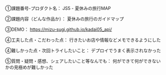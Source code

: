 ①課題番号-プロダクト名： 
JS5 - 夏休みの旅行MAP

②課題内容（どんな作品か）： 
夏休みの旅行のガイドマップ

③DEMO：
https://mizu-sugi.github.io/kadai05_api/

④工夫した点・こだわった点： 
行きたいお店や情報などメモできるようにした

④難しかった点・次回トライしたいこと： 
デプロイでうまく表示されなかった

⑤質問・疑問・感想、シェアしたいこと等なんでも： 
何ができて何ができないかの見極めが難しかった
